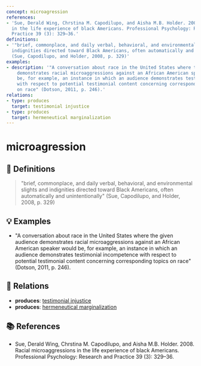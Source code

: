 ```yaml
---
concept: microagression
references:
- 'Sue, Derald Wing, Chrstina M. Capodilupo, and Aisha M.B. Holder. 2008. Racial microaggressions
  in the life experience of black Americans. Professional Psychology: Research and
  Practice 39 (3): 329–36.'
definitions:
- '"brief, commonplace, and daily verbal, behavioral, and environmental slights and
  indignities directed toward Black Americans, often automatically and unintentionally"
  (Sue, Capodilupo, and Holder, 2008, p. 329)'
examples:
- description: '"A conversation about race in the United States where the given audience
    demonstrates racial microaggressions against an African American speaker would
    be, for example, an instance in which an audience demonstrates testimonial incompetence
    with respect to potential testimonial content concerning corresponding topics
    on race" (Dotson, 2011, p. 246).'
relations:
- type: produces
  target: testimonial injustice
- type: produces
  target: hermeneutical marginalization
---
```


# microagression

## 📖 Definitions

> "brief, commonplace, and daily verbal, behavioral, and environmental slights and indignities directed toward Black Americans, often automatically and unintentionally" (Sue, Capodilupo, and Holder, 2008, p. 329)

## 💡 Examples

- "A conversation about race in the United States where the given audience demonstrates racial microaggressions against an African American speaker would be, for example, an instance in which an audience demonstrates testimonial incompetence with respect to potential testimonial content concerning corresponding topics on race" (Dotson, 2011, p. 246).

## 🔗 Relations

- **produces**: [testimonial injustice](./testimonial-injustice.md)
- **produces**: [hermeneutical marginalization](./hermeneutical-marginalization.md)

## 📚 References

- Sue, Derald Wing, Chrstina M. Capodilupo, and Aisha M.B. Holder. 2008. Racial microaggressions in the life experience of black Americans. Professional Psychology: Research and Practice 39 (3): 329–36.
